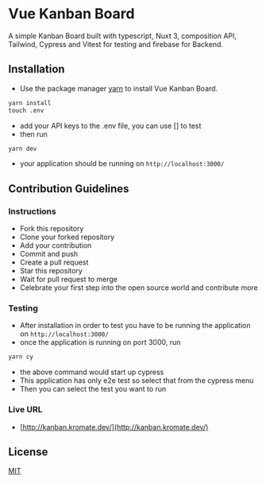 # Vue Kanban Board

A simple Kanban Board built with typescript, Nuxt 3, composition API, Tailwind, Cypress and Vitest for testing and firebase for Backend.

## Installation

- Use the package manager [yarn](https://classic.yarnpkg.com/lang/en/docs/install/) to install Vue Kanban Board.

```cmd
yarn install
touch .env
```
- add your API keys to the .env file, you can use [] to test
- then run
```cmd
yarn dev
```
- your application should be running on `http://localhost:3000/ `
## Contribution Guidelines

### Instructions
- Fork this repository
- Clone your forked repository
- Add your contribution
- Commit and push
- Create a pull request
- Star this repository
- Wait for pull request to merge
- Celebrate your first step into the open source world and contribute more

### Testing
- After installation in order to test you have to be running the application on `http://localhost:3000/`
- once the application is running on port 3000, run 

```cmd
yarn cy
```
- the above command would start up cypress 
- This application has only e2e test so select that from the cypress menu 
- Then you can select the test you want to run

### Live URL
- [http://kanban.kromate.dev/](http://kanban.kromate.dev/)
## License
[MIT](https://choosealicense.com/licenses/mit/)